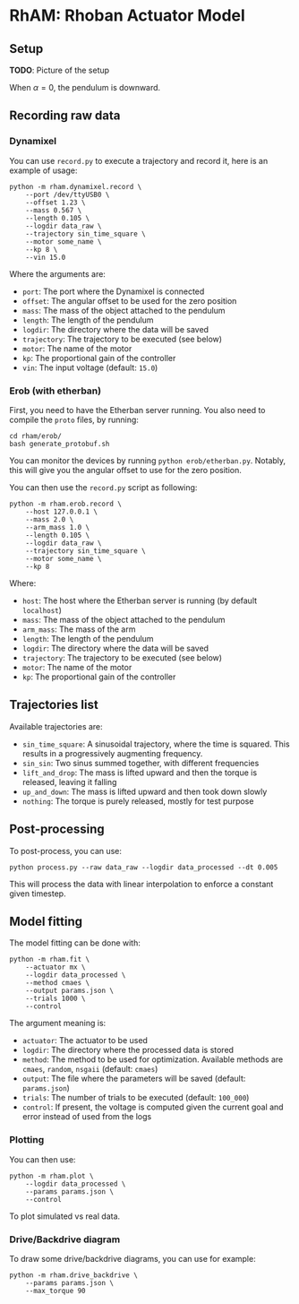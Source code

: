 # RhAM: Rhoban Actuator Model

## Setup

**TODO**: Picture of the setup

When $\alpha = 0$, the pendulum is downward.

## Recording raw data

### Dynamixel

You can use `record.py` to execute a trajectory and record it, here is an example of usage:

```
python -m rham.dynamixel.record \
    --port /dev/ttyUSB0 \
    --offset 1.23 \
    --mass 0.567 \
    --length 0.105 \
    --logdir data_raw \
    --trajectory sin_time_square \
    --motor some_name \
    --kp 8 \
    --vin 15.0
```

Where the arguments are:

* `port`: The port where the Dynamixel is connected
* `offset`: The angular offset to be used for the zero position
* `mass`: The mass of the object attached to the pendulum
* `length`: The length of the pendulum
* `logdir`: The directory where the data will be saved
* `trajectory`: The trajectory to be executed (see below)
* `motor`: The name of the motor
* `kp`: The proportional gain of the controller
* `vin`: The input voltage (default: `15.0`)

### Erob (with etherban)

First, you need to have the Etherban server running. You also need to compile the `proto` files, by running:

```
cd rham/erob/
bash generate_protobuf.sh
```

You can monitor the devices by running `python erob/etherban.py`. Notably, this will give you the angular offset
to use for the zero position.

You can then use the `record.py` script as following:

```
python -m rham.erob.record \
    --host 127.0.0.1 \
    --mass 2.0 \
    --arm_mass 1.0 \
    --length 0.105 \
    --logdir data_raw \
    --trajectory sin_time_square \
    --motor some_name \
    --kp 8
```

Where:

* `host`: The host where the Etherban server is running (by default `localhost`)
* `mass`: The mass of the object attached to the pendulum
* `arm_mass`: The mass of the arm
* `length`: The length of the pendulum
* `logdir`: The directory where the data will be saved
* `trajectory`: The trajectory to be executed (see below)
* `motor`: The name of the motor
* `kp`: The proportional gain of the controller


## Trajectories list

Available trajectories are:

* `sin_time_square`: A sinusoidal trajectory, where the time is squared. This results in a progressively augmenting
  frequency.
* `sin_sin`: Two sinus summed together, with different frequencies
* `lift_and_drop`: The mass is lifted upward and then the torque is released, leaving it falling
* `up_and_down`: The mass is lifted upward and then took down slowly
* `nothing`: The torque is purely released, mostly for test purpose

## Post-processing

To post-process, you can use:

```
python process.py --raw data_raw --logdir data_processed --dt 0.005
```

This will process the data with linear interpolation to enforce a constant given timestep.

## Model fitting

The model fitting can be done with:

```
python -m rham.fit \
    --actuator mx \
    --logdir data_processed \
    --method cmaes \
    --output params.json \
    --trials 1000 \
    --control
```

The argument meaning is:
* `actuator`: The actuator to be used
* `logdir`: The directory where the processed data is stored
* `method`: The method to be used for optimization. Available methods are `cmaes`, `random`, `nsgaii` (default: `cmaes`)
* `output`: The file where the parameters will be saved (default: `params.json`)
* `trials`: The number of trials to be executed (default: `100_000`)
* `control`: If present, the voltage is computed given the current goal and error instead of used from the logs

### Plotting

You can then use:

```
python -m rham.plot \
    --logdir data_processed \
    --params params.json \
    --control
```

To plot simulated vs real data.

### Drive/Backdrive diagram

To draw some drive/backdrive diagrams, you can use for example:

```
python -m rham.drive_backdrive \
    --params params.json \
    --max_torque 90
```